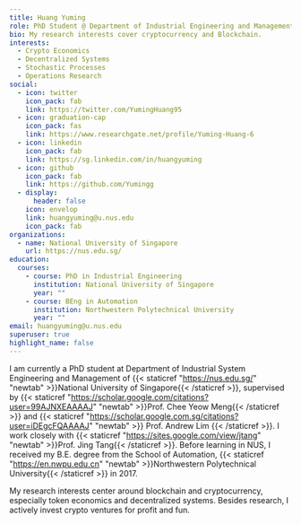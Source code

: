 ```yaml
---
title: Huang Yuming
role: PhD Student @ Department of Industrial Engineering and Management
bio: My research interests cover cryptocurrency and Blockchain.
interests:
  - Crypto Economics
  - Decentralized Systems
  - Stochastic Processes
  - Operations Research
social:
  - icon: twitter
    icon_pack: fab
    link: https://twitter.com/YumingHuang95
  - icon: graduation-cap
    icon_pack: fas
    link: https://www.researchgate.net/profile/Yuming-Huang-6
  - icon: linkedin
    icon_pack: fab
    link: https://sg.linkedin.com/in/huangyuming
  - icon: github
    icon_pack: fab
    link: https://github.com/Yumingg
  - display:
      header: false
    icon: envelop
    link: huangyuming@u.nus.edu
    icon_pack: fab
organizations:
  - name: National University of Singapore
    url: https://nus.edu.sg/
education:
  courses:
    - course: PhD in Industrial Engineering
      institution: National University of Singapore
      year: ""
    - course: BEng in Automation
      institution: Northwestern Polytechnical University
      year: ""
email: huangyuming@u.nus.edu
superuser: true
highlight_name: false
---
```

I am currently a PhD student at Department of Industrial System Engineering and Management of {{< staticref "https://nus.edu.sg/" "newtab" >}}National University of Singapore{{< /staticref >}}, supervised by {{< staticref "https://scholar.google.com/citations?user=99AJNXEAAAAJ" "newtab" >}}Prof. Chee Yeow Meng{{< /staticref >}} and {{< staticref "https://scholar.google.com.sg/citations?user=iDEgcFQAAAAJ" "newtab" >}} Prof. Andrew Lim {{< /staticref >}}. I work closely with {{< staticref "https://sites.google.com/view/jtang" "newtab" >}}Prof. Jing Tang{{< /staticref >}}. Before learning in NUS, I received my B.E. degree from the School of Automation, [](http://en.xidian.edu.cn/){{< staticref "https://en.nwpu.edu.cn" "newtab" >}}Northwestern Polytechnical University{{< /staticref >}} in 2017.

My research interests center around blockchain and cryptocurrency, especially token economics and decentralized systems. Besides research, I actively invest crypto ventures for profit and fun.